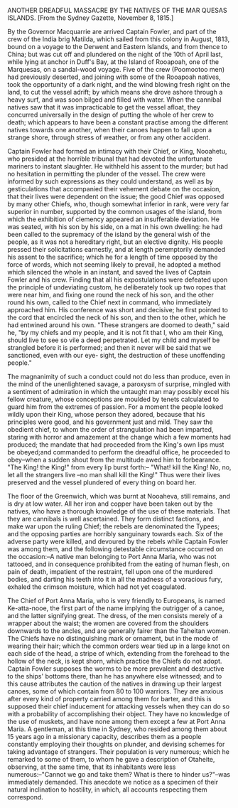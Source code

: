  ANOTHER DREADFUL MASSACRE BY THE NATIVES OF THE MAR QUESAS ISLANDS. [From the Sydney Gazette, November 8, 1815.]  By the Governor Macquarrie are arrived Captain Fowler, and part of the crew of the India brig Matilda, which sailed from this colony in August, 1813, bound on a voyage to the Derwent and Eastern Islands, and from thence to China; but was cut off and plundered on the night of the 10th of April last, while lying at anchor in Duff's Bay, at the Island of Rooapoah, one of the Marquesas, on a sandal-wood voyage. Five of the crew (Poomootoo men) had previously deserted, and joining with some of the Rooapoah natives, took the opportunity of a dark night, and the wind blowing fresh right on the land, to cut the vessel adrift; by which means she drove ashore through a heavy surf, and was soon bilged and filled with water. When the cannibal natives saw that it was impracticable to get the vessel afloat, they concurred universally in the design of putting the whole of her crew to death; which appears to have been a constant practise among the different natives towards one another, when their canoes happen to fall upon a strange shore, through stress of weather, or from any other accident.  Captain Fowler had formed an intimacy with their Chief, or King, Nooahetu, who presided at the horrible tribunal that had devoted the unfortunate mariners to instant slaughter. He withheld his assent to the murder; but had no hesitation in permitting the plunder of the vessel. The crew were informed by such expressions as they could understand, as well as by gesticulations that accompanied their vehement debate on the occasion, that their lives were dependent on the issue; the good Chief was opposed by many other Chiefs, who, though somewhat inferior in rank, were very far superior in number, supported by the common usages of the island, from which the exhibition of clemency appeared an insufferable deviation. He was seated, with his son by his side, on a mat in his own dwelling: he had been called to the supremacy of the island by the general wish of the people, as it was not a hereditary right, but an elective dignity. His people pressed their solicitations earnestly, and at length peremptorily demanded his assent to the sacrifice; which he for a length of time opposed by the force of words, which not seeming likely to prevail, he adopted a method which silenced the whole in an instant, and saved the lives of Captain Fowler and his crew. Finding that all his expostulations were defeated upon the principle of undeviating custom, he deliberately took up two ropes that were near him, and fixing one round the neck of his son, and the other round his own, called to the Chief next in command, who immediately approached him. His conference was short and decisive; he first pointed to the cord that encircled the neck of his son, and then to the other, which he had entwined around his own. "These strangers are doomed to death," said he, "by my chiefs and my people, and it is not fit that I, who am their King, should live to see so vile a deed perpetrated. Let my child and myself be strangled before it is performed; and then it never will be said that we sanctioned, even with our eye- sight, the destruction of these unoffending people."  The magnanimity of such a conduct could not do less than produce, even in the mind of the unenlightened savage, a paroxysm of surprise, mingled with a sentiment of admiration in which the untaught man may possibly excel his fellow creature, whose conceptions are moulded by tenets calculated to guard him from the extremes of passion. For a moment the people looked wildly upon their King, whose person they adored, because that his principles were good, and his government just and mild. They saw the obedient chief, to whom the order of strangulation had been imparted, staring with horror and amazement at the change which a few moments had produced; the mandate that had proceeded from the King's own lips must be obeyed;and commanded to perform the dreadful office, he proceeded to obey–when a sudden shout from the multitude awed him to forbearance. "The King! the King!" from every lip burst forth:– "What! kill the King! No, no, let all the strangers live –no man shall kill the King!" Thus were their lives preserved and the vessel plundered of every thing on board her.  The floor of the Greenwich, which was burnt at Nooaheva, still remains, and is dry at low water. All her iron and copper have been taken out by the natives, who have a thorough knowledge of the use of these materials. That they are cannibals is well ascertained. They form distinct factions, and make war upon the ruling Chief; the rebels are denominated the Typees; and the opposing parties are horribly sanguinary towards each. Six of the adverse party were killed, and devoured by the rebels while Captain Fowler was among them, and the following detestable circumstance occurred on the occasion:–A native man belonging to Port Anna Maria, who was not tattooed, and in consequence prohibited from the eating of human flesh, on pain of death, impatient of the restraint, fell upon one of the murdered bodies, and darting his teeth into it in all the madness of a voracious fury, exhaled the crimson moisture, which had not yet coagulated.  The Chief of Port Anna Maria, who is very friendly to Europeans, is named Ke-atta-nooe, the first part of the name implying the outrigger of a canoe, and the latter signifying great. The dress, of the men consists merely of a wrapper about the waist; the women are covered from the shoulders downwards to the ancles, and are generally fairer than the Taheitan women. The Chiefs have no distinguishing mark or ornament, but in the mode of wearing their hair; which the common orders wear tied up in a large knot on each side of the head, a stripe of which, extending from the forehead to the hollow of the neck, is kept shorn, which practice the Chiefs do not adopt. Captain Fowler supposes the worms to be more prevalent and destructive to the ships' bottoms there, than he has anywhere else witnessed; and to this cause attributes the caution of the natives in drawing up their largest canoes, some of which contain from 80 to 100 warriors. They are anxious after every kind of property carried among them for barter, and this is supposed their chief inducement for attacking vessels when they can do so with a probability of accomplishing their object. They have no knowledge of the use of muskets, and have none among them except a few at Port Anna Maria. A gentleman, at this time in Sydney, who resided among them about 15 years ago in a missionary capacity, describes them as a people constantly employing their thoughts on plunder, and devising schemes for taking advantage of strangers. Their population is very numerous; which he remarked to some of them, to whom he gave a description of Otaheite, observing, at the same time, that its inhabitants were less numerous:–"Cannot we go and take them? What is there to hinder us?"–was immediately demanded. This anecdote we notice as a specimen of their natural inclination to hostility, in which, all accounts respecting them correspond.